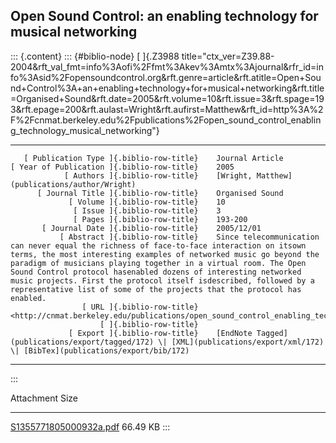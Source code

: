 ## Open Sound Control: an enabling technology for musical networking

::: {.content}
::: {#biblio-node}
[ ]{.Z3988
title="ctx_ver=Z39.88-2004&rft_val_fmt=info%3Aofi%2Ffmt%3Akev%3Amtx%3Ajournal&rfr_id=info%3Asid%2Fopensoundcontrol.org&rft.genre=article&rft.atitle=Open+Sound+Control%3A+an+enabling+technology+for+musical+networking&rft.title=Organised+Sound&rft.date=2005&rft.volume=10&rft.issue=3&rft.spage=193&rft.epage=200&rft.aulast=Wright&rft.aufirst=Matthew&rft_id=http%3A%2F%2Fcnmat.berkeley.edu%2Fpublications%2Fopen_sound_control_enabling_technology_musical_networking"}

  -------------------------------------------- -- -------------------------------------------------------------------------------------------------------------------------------------------------------------------------------------------------------------------------------------------------------------------------------------------------------------------------------------------------------------------------------------------------------------------------------------------------------
       [ Publication Type ]{.biblio-row-title}    Journal Article
    [ Year of Publication ]{.biblio-row-title}    2005
                [ Authors ]{.biblio-row-title}    [Wright, Matthew](publications/author/Wright)
          [ Journal Title ]{.biblio-row-title}    Organised Sound
                 [ Volume ]{.biblio-row-title}    10
                  [ Issue ]{.biblio-row-title}    3
                  [ Pages ]{.biblio-row-title}    193-200
           [ Journal Date ]{.biblio-row-title}    2005/12/01
               [ Abstract ]{.biblio-row-title}    Since telecommunication can never equal the richness of face-to-face interaction on itsown terms, the most interesting examples of networked music go beyond the paradigm of musicians playing together in a virtual room. The Open Sound Control protocol hasenabled dozens of interesting networked music projects. First the protocol itself isdescribed, followed by a representative list of some of the projects that the protocol has enabled.
                    [ URL ]{.biblio-row-title}    <http://cnmat.berkeley.edu/publications/open_sound_control_enabling_technology_musical_networking>
                        [ ]{.biblio-row-title}    
                 [ Export ]{.biblio-row-title}    [EndNote Tagged](publications/export/tagged/172) \| [XML](publications/export/xml/172) \| [BibTex](publications/export/bib/172)
  -------------------------------------------- -- -------------------------------------------------------------------------------------------------------------------------------------------------------------------------------------------------------------------------------------------------------------------------------------------------------------------------------------------------------------------------------------------------------------------------------------------------------
:::

  Attachment                                               Size
  -------------------------------------------------------- ----------
  [S1355771805000932a.pdf](files/S1355771805000932a.pdf)   66.49 KB
:::
